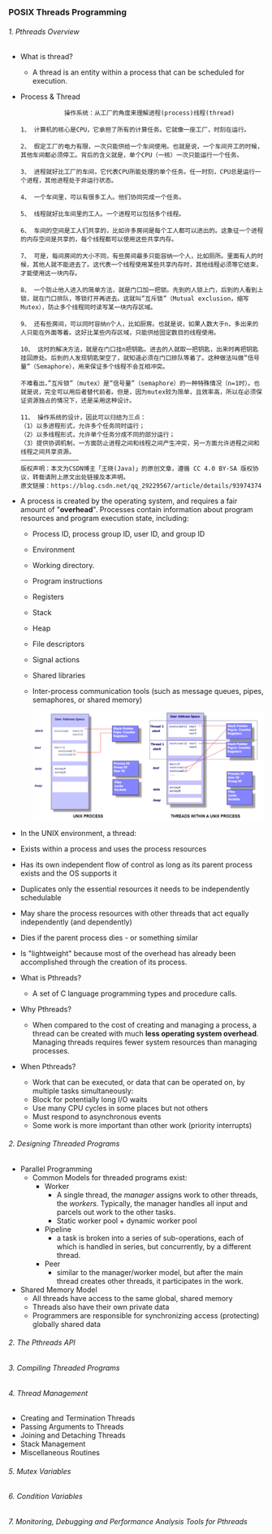 ### POSIX Threads Programming

###### 1. Pthreads Overview

- What is thread?

  - A thread is an entity within a process that can be scheduled for execution. 

- Process & Thread

  ```
  			  操作系统：从工厂的角度来理解进程(process)线程(thread)
  
  1、 计算机的核心是CPU，它承担了所有的计算任务。它就像一座工厂，时刻在运行。
  
  2、 假定工厂的电力有限，一次只能供给一个车间使用。也就是说，一个车间开工的时候，其他车间都必须停工。背后的含义就是，单个CPU（一核）一次只能运行一个任务。
  
  3、 进程就好比工厂的车间，它代表CPU所能处理的单个任务。任一时刻，CPU总是运行一个进程，其他进程处于非运行状态。
  
  4、 一个车间里，可以有很多工人。他们协同完成一个任务。
  
  5、 线程就好比车间里的工人。一个进程可以包括多个线程。
  
  6、 车间的空间是工人们共享的，比如许多房间是每个工人都可以进出的。这象征一个进程的内存空间是共享的，每个线程都可以使用这些共享内存。
  
  7、 可是，每间房间的大小不同，有些房间最多只能容纳一个人，比如厕所。里面有人的时候，其他人就不能进去了。这代表一个线程使用某些共享内存时，其他线程必须等它结束，才能使用这一块内存。
  
  8、 一个防止他人进入的简单方法，就是门口加一把锁。先到的人锁上门，后到的人看到上锁，就在门口排队，等锁打开再进去。这就叫”互斥锁”（Mutual exclusion，缩写 Mutex），防止多个线程同时读写某一块内存区域。
  
  9、 还有些房间，可以同时容纳n个人，比如厨房。也就是说，如果人数大于n，多出来的人只能在外面等着。这好比某些内存区域，只能供给固定数目的线程使用。
  
  10、 这时的解决方法，就是在门口挂n把钥匙。进去的人就取一把钥匙，出来时再把钥匙挂回原处。后到的人发现钥匙架空了，就知道必须在门口排队等着了。这种做法叫做”信号量”（Semaphore），用来保证多个线程不会互相冲突。
  
  不难看出，”互斥锁”（mutex）是”信号量”（semaphore）的一种特殊情况（n=1时）。也就是说，完全可以用后者替代前者。但是，因为mutex较为简单，且效率高，所以在必须保证资源独占的情况下，还是采用这种设计。
  
  11、 操作系统的设计，因此可以归结为三点：
  （1）以多进程形式，允许多个任务同时运行；
  （2）以多线程形式，允许单个任务分成不同的部分运行；
  （3）提供协调机制，一方面防止进程之间和线程之间产生冲突，另一方面允许进程之间和线程之间共享资源。
  ————————————————
  版权声明：本文为CSDN博主「王晓(Java)」的原创文章，遵循 CC 4.0 BY-SA 版权协议，转载请附上原文出处链接及本声明。
  原文链接：https://blog.csdn.net/qq_29229567/article/details/93974374
  ```
  
- A process is created by the operating system, and requires a fair amount of "**overhead**". Processes contain information about program resources and program execution state, including:

  - Process ID, process group ID, user ID, and group ID

  - Environment

  - Working directory.

  - Program instructions

  - Registers

  - Stack

  - Heap

  - File descriptors

  - Signal actions

  - Shared libraries

  - Inter-process communication tools (such as message queues, pipes, semaphores, or shared memory)

    <img src="image/1568602425456.png" style="zoom:50%" text-align="inherit">

-  In the UNIX environment, a thread:

  - Exists within a process and uses the process resources
  - Has its own independent flow of control as long as its parent process exists and the OS supports it
  - Duplicates only the essential resources it needs to be independently schedulable
  - May share the process resources with other threads that act equally independently (and dependently)
  - Dies if the parent process dies - or something similar
  - Is "lightweight" because most of the overhead has already been accomplished through the creation of its process.

- What is Pthreads?

  - A set of C language programming types and procedure calls.

- Why Pthreads?

  - When compared to the cost of creating and managing a process, a thread can be created with much **less operating system overhead**. Managing threads requires fewer system resources than managing processes.

- When Pthreads?

  - Work that can be executed, or data that can be operated on, by multiple tasks simultaneously:
  - Block for potentially long I/O waits
  - Use many CPU cycles in some places but not others
  - Must respond to asynchronous events
  - Some work is more important than other work (priority interrupts)

###### 2. Designing Threaded Programs

- Parallel Programming
  - Common Models for threaded programs exist:
    - Worker
      - A single thread, the *manager* assigns work to other threads, the *workers*. Typically, the manager handles all input and parcels out work to the other tasks. 
      - Static worker pool + dynamic worker pool
    - Pipeline
      -  a task is broken into a series of sub-operations, each of which is handled in series, but concurrently, by a different thread. 
    - Peer 
      - similar to the manager/worker model, but after the main thread creates other threads, it participates in the work.
- Shared Memory Model
  - All threads have access to the same global, shared memory
  - Threads also have their own private data
  - Programmers are responsible for synchronizing access (protecting) globally shared data

###### 2. The Pthreads API

###### 3. Compiling Threaded Programs

###### 4. Thread Management 

- Creating and Termination Threads
- Passing Arguments to Threads
- Joining and Detaching Threads
- Stack Management
- Miscellaneous Routines

###### 5. Mutex Variables

###### 6. Condition Variables

###### 7. Monitoring, Debugging and Performance Analysis Tools for Pthreads